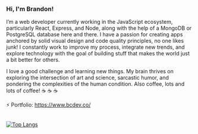 ### Hi, I'm Brandon!
I’m a web developer currently working in the
							JavaScript ecosystem, particularly React, Express,
							and Node, along with the help of a MongoDB or
							PostgreSQL database here and there. I have a passion
							for creating apps anchored by solid visual design
							and code quality principles, no one likes junk! I
							constantly work to improve my process, integrate new
							trends, and explore technology with the goal of
							building stuff that makes the world just a bit
							better for others.

I love a good challenge and learning new things. My brain thrives on exploring the intersection of art and science, sarcastic humor, and pondering the complexities of the human condition. Also coffee, lots and lots of coffee! ☕ ☕ ☕ 

⚡ Portfolio:
 https://www.bcdev.co/

## 
[![Top Langs](https://github-readme-stats.vercel.app/api/top-langs/?username=bcorey85&layout=compact)](https://github.com/anuraghazra/github-readme-stats)

 
